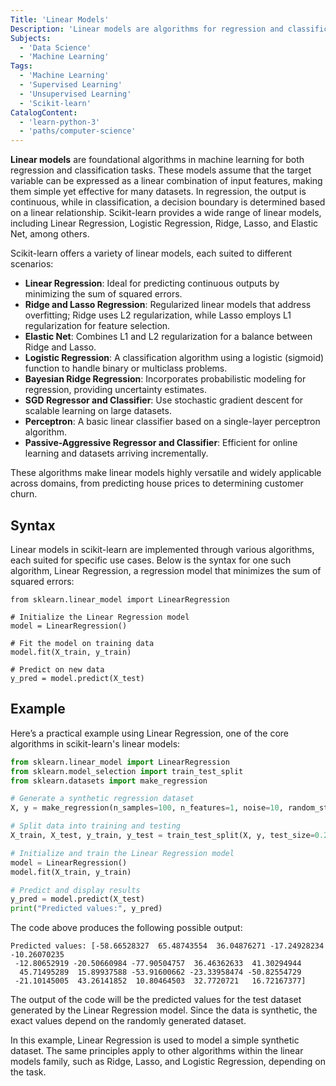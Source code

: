 ```yaml
---
Title: 'Linear Models'
Description: 'Linear models are algorithms for regression and classification, modeling the target output as a linear combination of input features.'
Subjects:
  - 'Data Science'
  - 'Machine Learning'
Tags:
  - 'Machine Learning'
  - 'Supervised Learning'
  - 'Unsupervised Learning'
  - 'Scikit-learn'
CatalogContent:
  - 'learn-python-3'
  - 'paths/computer-science'
---
```


**Linear models** are foundational algorithms in machine learning for both regression and classification tasks. These models assume that the target variable can be expressed as a linear combination of input features, making them simple yet effective for many datasets. In regression, the output is continuous, while in classification, a decision boundary is determined based on a linear relationship. Scikit-learn provides a wide range of linear models, including Linear Regression, Logistic Regression, Ridge, Lasso, and Elastic Net, among others.

Scikit-learn offers a variety of linear models, each suited to different scenarios:

- **Linear Regression**: Ideal for predicting continuous outputs by minimizing the sum of squared errors.
- **Ridge and Lasso Regression**: Regularized linear models that address overfitting; Ridge uses L2 regularization, while Lasso employs L1 regularization for feature selection.
- **Elastic Net**: Combines L1 and L2 regularization for a balance between Ridge and Lasso.
- **Logistic Regression**: A classification algorithm using a logistic (sigmoid) function to handle binary or multiclass problems.
- **Bayesian Ridge Regression**: Incorporates probabilistic modeling for regression, providing uncertainty estimates.
- **SGD Regressor and Classifier**: Use stochastic gradient descent for scalable learning on large datasets.
- **Perceptron**: A basic linear classifier based on a single-layer perceptron algorithm.
- **Passive-Aggressive Regressor and Classifier**: Efficient for online learning and datasets arriving incrementally.

These algorithms make linear models highly versatile and widely applicable across domains, from predicting house prices to determining customer churn.

## Syntax

Linear models in scikit-learn are implemented through various algorithms, each suited for specific use cases. Below is the syntax for one such algorithm, Linear Regression, a regression model that minimizes the sum of squared errors:

```pseudo
from sklearn.linear_model import LinearRegression

# Initialize the Linear Regression model
model = LinearRegression()

# Fit the model on training data
model.fit(X_train, y_train)

# Predict on new data
y_pred = model.predict(X_test)
```

## Example

Here’s a practical example using Linear Regression, one of the core algorithms in scikit-learn's linear models:

```py
from sklearn.linear_model import LinearRegression
from sklearn.model_selection import train_test_split
from sklearn.datasets import make_regression

# Generate a synthetic regression dataset
X, y = make_regression(n_samples=100, n_features=1, noise=10, random_state=42)

# Split data into training and testing 
X_train, X_test, y_train, y_test = train_test_split(X, y, test_size=0.2, random_state=42)

# Initialize and train the Linear Regression model
model = LinearRegression()
model.fit(X_train, y_train)

# Predict and display results
y_pred = model.predict(X_test)
print("Predicted values:", y_pred)
```

The code above produces the following possible output:

```shell
Predicted values: [-58.66528327  65.48743554  36.04876271 -17.24928234 -10.26070235
 -12.80652919 -20.50660984 -77.90504757  36.46362633  41.30294944
  45.71495289  15.89937588 -53.91600662 -23.33958474 -50.82554729
 -21.10145005  43.26141852  10.80464503  32.7720721   16.72167377]
```

The output of the code will be the predicted values for the test dataset generated by the Linear Regression model. Since the data is synthetic, the exact values depend on the randomly generated dataset.

In this example, Linear Regression is used to model a simple synthetic dataset. The same principles apply to other algorithms within the linear models family, such as Ridge, Lasso, and Logistic Regression, depending on the task.
